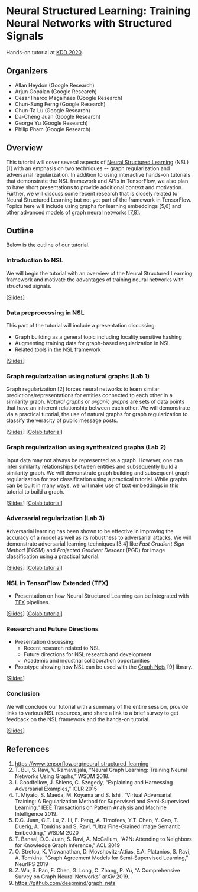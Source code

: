 # Neural Structured Learning: Training Neural Networks with Structured Signals

Hands-on tutorial at [KDD 2020](https://www.kdd.org/kdd2020/).

## Organizers

*   Allan Heydon (Google Research)
*   Arjun Gopalan (Google Research)
*   Cesar Ilharco Magalhaes (Google Research)
*   Chun-Sung Ferng (Google Research)
*   Chun-Ta Lu (Google Research)
*   Da-Cheng Juan (Google Research)
*   George Yu (Google Research)
*   Philip Pham (Google Research)

## Overview

This tutorial will cover several aspects of
[Neural Structured Learning](https://www.tensorflow.org/neural_structured_learning)
(NSL) [1] with an emphasis on two techniques -- graph regularization and
adversarial regularization. In addition to using interactive hands-on tutorials
that demonstrate the NSL framework and APIs in TensorFlow, we also plan to have
short presentations to provide additional context and motivation. Further, we
will discuss some recent research that is closely related to Neural Structured
Learning but not yet part of the framework in TensorFlow. Topics here will
include using graphs for learning embeddings [5,6] and other advanced models of
graph neural networks [7,8].

## Outline

Below is the outline of our tutorial.

### Introduction to NSL

We will begin the tutorial with an overview of the Neural Structured Learning
framework and motivate the advantages of training neural networks with
structured signals.

[[Slides](slides/Introduction.pdf)]

### Data preprocessing in NSL

This part of the tutorial will include a presentation discussing:

-   Graph building as a general topic including locality sensitive hashing
-   Augmenting training data for graph-based regularization in NSL
-   Related tools in the NSL framework

[[Slides](slides/Data_Preprocessing.pdf)]

### Graph regularization using natural graphs (Lab 1)

Graph regularization [2] forces neural networks to learn similar
predictions/representations for entities connected to each other in a similarity
graph. *Natural graphs* or *organic graphs* are sets of data points that have an
inherent relationship between each other. We will demonstrate via a practical
tutorial, the use of natural graphs for graph regularization to classify the
veracity of public message posts.

[[Slides](slides/Natural_Graphs.pdf)]
[[Colab tutorial](https://colab.research.google.com/github/tensorflow/neural-structured-learning/blob/master/workshops/kdd_2020/graph_regularization_pheme_natural_graph.ipynb)]

### Graph regularization using synthesized graphs (Lab 2)

Input data may not always be represented as a graph. However, one can infer
similarity relationships between entities and subsequently build a similarity
graph. We will demonstrate graph building and subsequent graph regularization
for text classification using a practical tutorial. While graphs can be built in
many ways, we will make use of text embeddings in this tutorial to build a
graph.

[[Slides](slides/Synthesized_Graphs.pdf)]
[[Colab tutorial](https://colab.research.google.com/github/tensorflow/neural-structured-learning/blob/master/g3doc/tutorials/graph_keras_lstm_imdb.ipynb)]

### Adversarial regularization (Lab 3)

Adversarial learning has been shown to be effective in improving the accuracy of
a model as well as its robustness to adversarial attacks. We will demonstrate
adversarial learning techniques [3,4] like *Fast Gradient Sign Method* (FGSM)
and *Projected Gradient Descent* (PGD) for image classification using a
practical tutorial.

[[Slides](slides/Adversarial_Learning.pdf)]
[[Colab tutorial](https://colab.research.google.com/github/tensorflow/neural-structured-learning/blob/master/workshops/kdd_2020/adversarial_regularization_mnist.ipynb)]

### NSL in TensorFlow Extended (TFX)

-   Presentation on how Neural Structured Learning can be integrated with
    [TFX](https://www.tensorflow.org/tfx) pipelines.

[[Slides](slides/NSL_in_TFX.pdf)]
[[Colab tutorial](https://www.tensorflow.org/tfx/tutorials/tfx/neural_structured_learning)]

### Research and Future Directions

-   Presentation discussing:
    -   Recent research related to NSL
    -   Future directions for NSL research and development
    -   Academic and industrial collaboration opportunities
-   Prototype showing how NSL can be used with the
    [Graph Nets](https://github.com/deepmind/graph_nets) [9] library.

[[Slides](slides/Research_and_Future_Directions.pdf)]

### Conclusion

We will conclude our tutorial with a summary of the entire session, provide
links to various NSL resources, and share a link to a brief survey to get
feedback on the NSL framework and the hands-on tutorial.

[[Slides](slides/Summary.pdf)]

## References

1.  https://www.tensorflow.org/neural_structured_learning
2.  T. Bui, S. Ravi, V. Ramavajjala, “Neural Graph Learning: Training Neural
    Networks Using Graphs,” WSDM 2018.
3.  I. Goodfellow, J. Shlens, C. Szegedy, “Explaining and Harnessing Adversarial
    Examples,” ICLR 2015
4.  T. Miyato, S. Maeda, M. Koyama and S. Ishii, “Virtual Adversarial Training:
    A Regularization Method for Supervised and Semi-Supervised Learning,” IEEE
    Transactions on Pattern Analysis and Machine Intelligence 2019.
5.  D.C. Juan, C.T. Lu, Z. Li, F. Peng, A. Timofeev, Y.T. Chen, Y. Gao, T.
    Duerig, A. Tomkins and S. Ravi, “Ultra Fine-Grained Image Semantic
    Embedding,” WSDM 2020
6.  T. Bansal, D.C. Juan, S. Ravi, A. McCallum, “A2N: Attending to Neighbors for
    Knowledge Graph Inference,” ACL 2019
7.  O. Stretcu, K. Viswanathan, D. Movshovitz-Attias, E.A. Platanios, S. Ravi,
    A. Tomkins. "Graph Agreement Models for Semi-Supervised Learning," NeurIPS
    2019
8.  Z. Wu, S. Pan, F. Chen, G. Long, C. Zhang, P. Yu, “A Comprehensive Survey on
    Graph Neural Networks” arXiv 2019.
9.  https://github.com/deepmind/graph_nets
